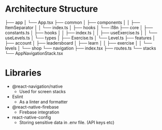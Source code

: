 # Architecture Structure

├── app
│   └── App.tsx
├── common
│   ├── components
│   │   ├── ItemSeparator
│   │   └── index.ts
│   ├── hooks
│   └── i18n
├── core
│   ├── constants.ts
│   ├── hooks
│   │   ├── index.ts
│   │   ├── useExercise.ts
│   │   └── useLevels.ts
│   └── types
│       ├── Exercise.ts
│       └── Level.ts
├── features
│   ├── account
│   ├── leadersboard
│   ├── learn
│   │   ├── exercise
│   │   └── levels
│   └── shop
└── navigation
    ├── index.tsx
    ├── routes.ts
    └── stacks
        └── AppNavigationStack.tsx

# Libraries

- @react-navigation/native
	- Used for screen stacks 
- Eslint
	- As a linter and formatter
- @react-native-firebase
	- Firebase integration
- react-native-config
	- Storing sensitive data in .env file. (API keys etc) 
